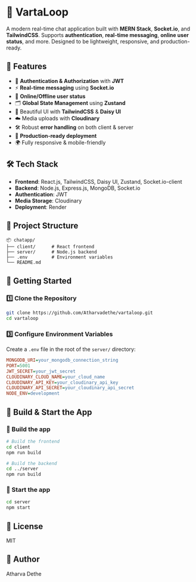 # 💬 VartaLoop

A modern real-time chat application built with **MERN Stack**, **Socket.io**, and **TailwindCSS**. Supports **authentication**, **real-time messaging**, **online user status**, and more. Designed to be lightweight, responsive, and production-ready.

## 🌟 Features

- 🔐 **Authentication & Authorization** with **JWT**
- ⚡ **Real-time messaging** using **Socket.io**
- 📶 **Online/Offline user status**
- 🗂️ **Global State Management** using **Zustand**
- 🎨 Beautiful UI with **TailwindCSS** & **Daisy UI**
- ☁️ Media uploads with **Cloudinary**
- 🛠️ Robust **error handling** on both client & server
- 🚀 **Production-ready deployment**
- 🌍 Fully responsive & mobile-friendly

## 🛠️ Tech Stack

- **Frontend**: React.js, TailwindCSS, Daisy UI, Zustand, Socket.io-client
- **Backend**: Node.js, Express.js, MongoDB, Socket.io
- **Authentication**: JWT
- **Media Storage**: Cloudinary
- **Deployment**: Render

## 📁 Project Structure

```
📦 chatapp/
├── client/      # React frontend
├── server/      # Node.js backend
├── .env         # Environment variables
└── README.md
```

## 🚀 Getting Started

### 1️⃣ Clone the Repository

```bash
git clone https://github.com/Atharvadethe/vartaloop.git
cd vartaloop
```

### 3️⃣ Configure Environment Variables

Create a `.env` file in the root of the `server/` directory:

```ini
MONGODB_URI=your_mongodb_connection_string
PORT=5001
JWT_SECRET=your_jwt_secret
CLOUDINARY_CLOUD_NAME=your_cloud_name
CLOUDINARY_API_KEY=your_cloudinary_api_key
CLOUDINARY_API_SECRET=your_cloudinary_api_secret
NODE_ENV=development
```

## 🚧 Build & Start the App

### 🔨 Build the app

```bash
# Build the frontend
cd client
npm run build

# Build the backend
cd ../server
npm run build
```

### 🚀 Start the app

```bash
cd server
npm start
```

## 📝 License

MIT

## 👤 Author

Atharva Dethe
